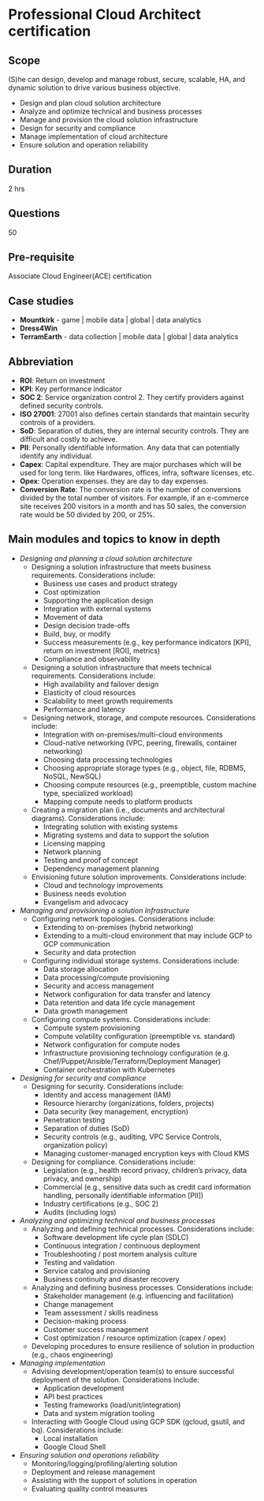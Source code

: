 # Professional Cloud Architect certification

## Scope

(S)he can design, develop and manage robust, secure, scalable, HA, and dynamic solution to drive various business objective.

- Design and plan cloud solution architecture
- Analyze and optimize technical and business processes
- Manage and provision the cloud solution infrastructure
- Design for security and compliance
- Manage implementation of cloud architecture
- Ensure solution and operation reliability

## Duration

2 hrs

## Questions

50

## Pre-requisite

Associate Cloud Engineer(ACE) certification

## Case studies

- **Mountkirk** - game | mobile data | global | data analytics
- **Dress4Win**
- **TerramEarth** - data collection | mobile data | global | data analytics

## Abbreviation

- **ROI**: Return on investment
- **KPI**: Key performance indicator
- **SOC 2**: Service organization control 2. They certify providers against defined security controls.
- **ISO 27001**: 27001 also defines certain standards that maintain security controls of a providers.
- **SoD**: Separation of duties, they are internal security controls. They are difficult and costly to achieve.
- **PII**: Personally identifiable information. Any data that can potentially identify any individual.
- **Capex**: Capital expenditure. They are major purchases which will be used for long term. like Hardwares, offices, infra, software licenses, etc.
- **Opex**: Operation expenses. they are day to day expenses.
- **Conversion Rate**: The conversion rate is the number of conversions divided by the total number of visitors. For example, if an e-commerce site receives 200 visitors in a month and has 50 sales, the conversion rate would be 50 divided by 200, or 25%.

## Main modules and topics to know in depth

- *Designing and planning a cloud solution architecture*
  - Designing a solution infrastructure that meets business requirements. Considerations include:
    - Business use cases and product strategy
    - Cost optimization
    - Supporting the application design
    - Integration with external systems
    - Movement of data
    - Design decision trade-offs
    - Build, buy, or modify
    - Success measurements (e.g., key performance indicators [KPI], return on investment [ROI], metrics)
    - Compliance and observability
  - Designing a solution infrastructure that meets technical requirements. Considerations include:
    - High availability and failover design
    - Elasticity of cloud resources
    - Scalability to meet growth requirements
    - Performance and latency
  - Designing network, storage, and compute resources. Considerations include:
    - Integration with on-premises/multi-cloud environments
    - Cloud-native networking (VPC, peering, firewalls, container networking)
    - Choosing data processing technologies
    - Choosing appropriate storage types (e.g., object, file, RDBMS, NoSQL, NewSQL)
    - Choosing compute resources (e.g., preemptible, custom machine type, specialized workload)
    - Mapping compute needs to platform products
  - Creating a migration plan (i.e., documents and architectural diagrams). Considerations include:
    - Integrating solution with existing systems
    - Migrating systems and data to support the solution
    - Licensing mapping
    - Network planning
    - Testing and proof of concept
    - Dependency management planning
  - Envisioning future solution improvements. Considerations include:
    - Cloud and technology improvements
    - Business needs evolution
    - Evangelism and advocacy
- *Managing and provisioning a solution Infrastructure*
  - Configuring network topologies. Considerations include:
    - Extending to on-premises (hybrid networking)
    - Extending to a multi-cloud environment that may include GCP to GCP communication
    - Security and data protection
  - Configuring individual storage systems. Considerations include:
    - Data storage allocation
    - Data processing/compute provisioning
    - Security and access management
    - Network configuration for data transfer and latency
    - Data retention and data life cycle management
    - Data growth management
  - Configuring compute systems. Considerations include:
    - Compute system provisioning
    - Compute volatility configuration (preemptible vs. standard)
    - Network configuration for compute nodes
    - Infrastructure provisioning technology configuration (e.g. Chef/Puppet/Ansible/Terraform/Deployment Manager)
    - Container orchestration with Kubernetes
- *Designing for security and compliance*
  - Designing for security. Considerations include:
    - Identity and access management (IAM)
    - Resource hierarchy (organizations, folders, projects)
    - Data security (key management, encryption)
    - Penetration testing
    - Separation of duties (SoD)
    - Security controls (e.g., auditing, VPC Service Controls, organization policy)
    - Managing customer-managed encryption keys with Cloud KMS
  - Designing for compliance. Considerations include:
    - Legislation (e.g., health record privacy, children’s privacy, data privacy, and ownership)
    - Commercial (e.g., sensitive data such as credit card information handling, personally identifiable information [PII])
    - Industry certifications (e.g., SOC 2)
    - Audits (including logs)
- *Analyzing and optimizing technical and business processes*
  - Analyzing and defining technical processes. Considerations include:
    - Software development life cycle plan (SDLC)
    - Continuous integration / continuous deployment
    - Troubleshooting / post mortem analysis culture
    - Testing and validation
    - Service catalog and provisioning
    - Business continuity and disaster recovery
  - Analyzing and defining business processes. Considerations include:
    - Stakeholder management (e.g. influencing and facilitation)
    - Change management
    - Team assessment / skills readiness
    - Decision-making process
    - Customer success management
    - Cost optimization / resource optimization (capex / opex)
  - Developing procedures to ensure resilience of solution in production (e.g., chaos engineering)
- *Managing implementation*
  - Advising development/operation team(s) to ensure successful deployment of the solution. Considerations include:
    - Application development
    - API best practices
    - Testing frameworks (load/unit/integration)
    - Data and system migration tooling
  - Interacting with Google Cloud using GCP SDK (gcloud, gsutil, and bq). Considerations include:
    - Local installation
    - Google Cloud Shell
- *Ensuring solution and operations reliability*
  - Monitoring/logging/profiling/alerting solution
  - Deployment and release management
  - Assisting with the support of solutions in operation
  - Evaluating quality control measures
